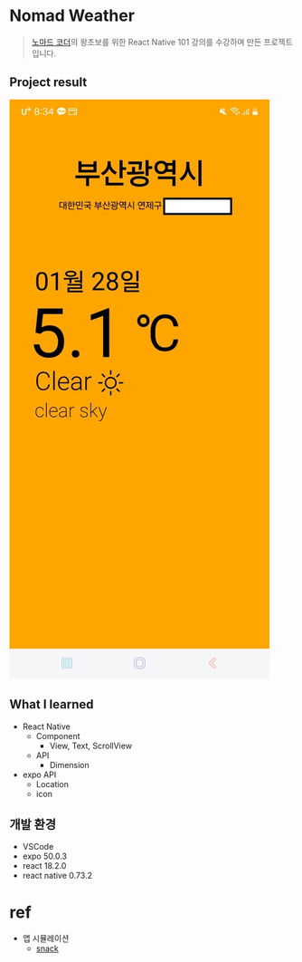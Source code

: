# Nomad Weather

> [노마드 코더](https://nomadcoders.co/)의 왕초보를 위한 React Native 101 강의를 수강하며 만든 프로젝트입니다.

## Project result

![프로젝트 결과](project_result.jpg)

## What I learned

- React Native
  - Component
    - View, Text, ScrollView
  - API
    - Dimension
- expo API
  - Location
  - icon

## 개발 환경

- VSCode
- expo 50.0.3
- react 18.2.0
- react native 0.73.2

# ref

- 앱 시뮬레이션
  - [snack](https://snack.expo.dev)
